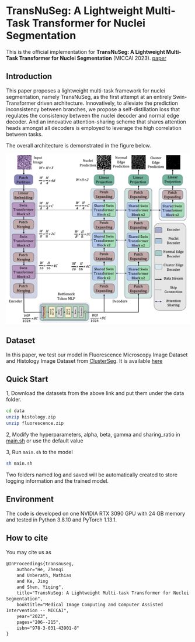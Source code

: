 # TransNuSeg: A Lightweight Multi-Task Transformer for Nuclei Segmentation

This is the official implementation for **TransNuSeg: A Lightweight Multi-Task Transformer for Nuclei Segmentation** (MICCAI 2023). [paper](https://arxiv.org/pdf/2307.08051.pdf)

## Introduction
This paper proposes a lightweight multi-task framework for nuclei segmentation, namely TransNuSeg, as the first attempt at an entirely Swin-Transformer driven architecture.  Innovatively, to alleviate the prediction inconsistency between branches, we propose a self-distillation loss that regulates the consistency between the nuclei decoder and normal edge decoder. And an innovative attention-sharing scheme that shares attention heads amongst all decoders is employed to leverage the high correlation between tasks.

The overall architecture is demonstrated in the figure below. 

<p align="center">
  <img src="./model.jpg" />
</p>

## Dataset
In this paper, we test our model in Fluorescence Microscopy Image Dataset and Histology Image Dataset from [ClusterSeg](https://github.com/lu-yizhou/ClusterSeg). It is available [here](https://drive.google.com/drive/folders/1-ML_Z3yJOQsy3wbv__RL-qDZg7-n8-eI?usp=drive_link)


 

## Quick Start
1, Download the datasets from the above link and put them under the data folder.
```bash
cd data
unzip histology.zip
unzip fluorescence.zip
```

2, Modify the hyperparameters, alpha, beta, gamma and sharing_ratio in [main.sh](./main.sh) or use the default value

3, Run `main.sh` to the model

```bash
sh main.sh
```
Two folders named log and saved will be automatically created to store logging information and the trained model.


## Environment
The code is developed on one NVIDIA RTX 3090 GPU with 24 GB memory and tested in Python 3.8.10 and PyTorch 1.13.1.

## How to cite
You may cite us as
```
@InProceedings{transnuseg,
    author="He, Zhenqi
    and Unberath, Mathias
    and Ke, Jing
    and Shen, Yiqing",
    title="TransNuSeg: A Lightweight Multi-task Transformer for Nuclei Segmentation",
    booktitle="Medical Image Computing and Computer Assisted Intervention -- MICCAI",
    year="2023",
    pages="206--215",
    isbn="978-3-031-43901-8"
}
```

